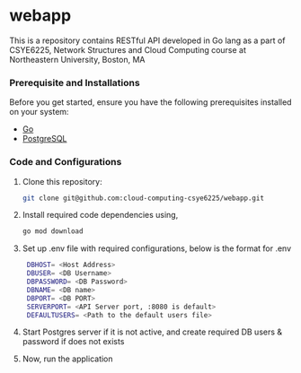 # webapp
This is a repository contains RESTful API developed in Go lang as a part of CSYE6225, Network Structures and Cloud Computing course at Northeastern University, Boston, MA

### Prerequisite and Installations
Before you get started, ensure you have the following prerequisites installed on your system:
- [Go](https://golang.org/doc/install)
- [PostgreSQL](https://www.postgresql.org/download/)

### Code and Configurations
1. Clone this repository:

   ```bash
   git clone git@github.com:cloud-computing-csye6225/webapp.git
   ```

2. Install required code dependencies using,

   ```bash
   go mod download
   ```

3. Set up .env file with required configurations, below is the format for .env

   ```bash
    DBHOST= <Host Address>
    DBUSER= <DB Username>
    DBPASSWORD= <DB Password>
    DBNAME= <DB name>
    DBPORT= <DB PORT>
    SERVERPORT= <API Server port, :8080 is default>
    DEFAULTUSERS= <Path to the default users file>
   ```
   
4. Start Postgres server if it is not active, and create required DB users & password if does not exists
5. Now, run the application
